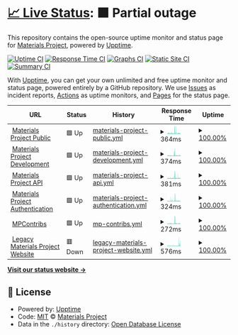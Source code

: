 # [📈 Live Status](https://materialsproject.github.io/status): <!--live status--> **🟧 Partial outage**

This repository contains the open-source uptime monitor and status page for [Materials Project](https://www.materialsproject.org), powered by [Upptime](https://github.com/upptime/upptime).

[![Uptime CI](https://github.com/materialsproject/status/workflows/Uptime%20CI/badge.svg)](https://github.com/upptime/upptime/actions?query=workflow%3A%22Uptime+CI%22)
[![Response Time CI](https://github.com/materialsproject/status/workflows/Response%20Time%20CI/badge.svg)](https://github.com/upptime/upptime/actions?query=workflow%3A%22Response+Time+CI%22)
[![Graphs CI](https://github.com/materialsproject/status/workflows/Graphs%20CI/badge.svg)](https://github.com/upptime/upptime/actions?query=workflow%3A%22Graphs+CI%22)
[![Static Site CI](https://github.com/materialsproject/status/workflows/Static%20Site%20CI/badge.svg)](https://github.com/upptime/upptime/actions?query=workflow%3A%22Static+Site+CI%22)
[![Summary CI](https://github.com/materialsproject/status/workflows/Summary%20CI/badge.svg)](https://github.com/upptime/upptime/actions?query=workflow%3A%22Summary+CI%22)

With [Upptime](https://upptime.js.org), you can get your own unlimited and free uptime monitor and status page, powered entirely by a GitHub repository. We use [Issues](https://github.com/materialsproject/status/issues) as incident reports, [Actions](https://github.com/materialsproject/status/actions) as uptime monitors, and [Pages](https://materialsproject.github.io/status) for the status page.

<!--start: status pages-->
<!-- This summary is generated by Upptime (https://github.com/upptime/upptime) -->
<!-- Do not edit this manually, your changes will be overwritten -->
<!-- prettier-ignore -->
| URL | Status | History | Response Time | Uptime |
| --- | ------ | ------- | ------------- | ------ |
| <img alt="" src="https://favicons.githubusercontent.com/materialsproject.org" height="13"> [Materials Project Public](https://materialsproject.org) | 🟩 Up | [materials-project-public.yml](https://github.com/materialsproject/status/commits/HEAD/history/materials-project-public.yml) | <details><summary><img alt="Response time graph" src="./graphs/materials-project-public/response-time-week.png" height="20"> 364ms</summary><br><a href="https://status.materialsproject.org/history/materials-project-public"><img alt="Response time 514" src="https://img.shields.io/endpoint?url=https%3A%2F%2Fraw.githubusercontent.com%2Fmaterialsproject%2Fstatus%2FHEAD%2Fapi%2Fmaterials-project-public%2Fresponse-time.json"></a><br><a href="https://status.materialsproject.org/history/materials-project-public"><img alt="24-hour response time 321" src="https://img.shields.io/endpoint?url=https%3A%2F%2Fraw.githubusercontent.com%2Fmaterialsproject%2Fstatus%2FHEAD%2Fapi%2Fmaterials-project-public%2Fresponse-time-day.json"></a><br><a href="https://status.materialsproject.org/history/materials-project-public"><img alt="7-day response time 364" src="https://img.shields.io/endpoint?url=https%3A%2F%2Fraw.githubusercontent.com%2Fmaterialsproject%2Fstatus%2FHEAD%2Fapi%2Fmaterials-project-public%2Fresponse-time-week.json"></a><br><a href="https://status.materialsproject.org/history/materials-project-public"><img alt="30-day response time 366" src="https://img.shields.io/endpoint?url=https%3A%2F%2Fraw.githubusercontent.com%2Fmaterialsproject%2Fstatus%2FHEAD%2Fapi%2Fmaterials-project-public%2Fresponse-time-month.json"></a><br><a href="https://status.materialsproject.org/history/materials-project-public"><img alt="1-year response time 487" src="https://img.shields.io/endpoint?url=https%3A%2F%2Fraw.githubusercontent.com%2Fmaterialsproject%2Fstatus%2FHEAD%2Fapi%2Fmaterials-project-public%2Fresponse-time-year.json"></a></details> | <details><summary><a href="https://status.materialsproject.org/history/materials-project-public">100.00%</a></summary><a href="https://status.materialsproject.org/history/materials-project-public"><img alt="All-time uptime 100.00%" src="https://img.shields.io/endpoint?url=https%3A%2F%2Fraw.githubusercontent.com%2Fmaterialsproject%2Fstatus%2FHEAD%2Fapi%2Fmaterials-project-public%2Fuptime.json"></a><br><a href="https://status.materialsproject.org/history/materials-project-public"><img alt="24-hour uptime 100.00%" src="https://img.shields.io/endpoint?url=https%3A%2F%2Fraw.githubusercontent.com%2Fmaterialsproject%2Fstatus%2FHEAD%2Fapi%2Fmaterials-project-public%2Fuptime-day.json"></a><br><a href="https://status.materialsproject.org/history/materials-project-public"><img alt="7-day uptime 100.00%" src="https://img.shields.io/endpoint?url=https%3A%2F%2Fraw.githubusercontent.com%2Fmaterialsproject%2Fstatus%2FHEAD%2Fapi%2Fmaterials-project-public%2Fuptime-week.json"></a><br><a href="https://status.materialsproject.org/history/materials-project-public"><img alt="30-day uptime 100.00%" src="https://img.shields.io/endpoint?url=https%3A%2F%2Fraw.githubusercontent.com%2Fmaterialsproject%2Fstatus%2FHEAD%2Fapi%2Fmaterials-project-public%2Fuptime-month.json"></a><br><a href="https://status.materialsproject.org/history/materials-project-public"><img alt="1-year uptime 100.00%" src="https://img.shields.io/endpoint?url=https%3A%2F%2Fraw.githubusercontent.com%2Fmaterialsproject%2Fstatus%2FHEAD%2Fapi%2Fmaterials-project-public%2Fuptime-year.json"></a></details>
| <img alt="" src="https://favicons.githubusercontent.com/next-gen.materialsproject.org" height="13"> [Materials Project Development](https://next-gen.materialsproject.org) | 🟩 Up | [materials-project-development.yml](https://github.com/materialsproject/status/commits/HEAD/history/materials-project-development.yml) | <details><summary><img alt="Response time graph" src="./graphs/materials-project-development/response-time-week.png" height="20"> 374ms</summary><br><a href="https://status.materialsproject.org/history/materials-project-development"><img alt="Response time 370" src="https://img.shields.io/endpoint?url=https%3A%2F%2Fraw.githubusercontent.com%2Fmaterialsproject%2Fstatus%2FHEAD%2Fapi%2Fmaterials-project-development%2Fresponse-time.json"></a><br><a href="https://status.materialsproject.org/history/materials-project-development"><img alt="24-hour response time 292" src="https://img.shields.io/endpoint?url=https%3A%2F%2Fraw.githubusercontent.com%2Fmaterialsproject%2Fstatus%2FHEAD%2Fapi%2Fmaterials-project-development%2Fresponse-time-day.json"></a><br><a href="https://status.materialsproject.org/history/materials-project-development"><img alt="7-day response time 374" src="https://img.shields.io/endpoint?url=https%3A%2F%2Fraw.githubusercontent.com%2Fmaterialsproject%2Fstatus%2FHEAD%2Fapi%2Fmaterials-project-development%2Fresponse-time-week.json"></a><br><a href="https://status.materialsproject.org/history/materials-project-development"><img alt="30-day response time 311" src="https://img.shields.io/endpoint?url=https%3A%2F%2Fraw.githubusercontent.com%2Fmaterialsproject%2Fstatus%2FHEAD%2Fapi%2Fmaterials-project-development%2Fresponse-time-month.json"></a><br><a href="https://status.materialsproject.org/history/materials-project-development"><img alt="1-year response time 374" src="https://img.shields.io/endpoint?url=https%3A%2F%2Fraw.githubusercontent.com%2Fmaterialsproject%2Fstatus%2FHEAD%2Fapi%2Fmaterials-project-development%2Fresponse-time-year.json"></a></details> | <details><summary><a href="https://status.materialsproject.org/history/materials-project-development">100.00%</a></summary><a href="https://status.materialsproject.org/history/materials-project-development"><img alt="All-time uptime 100.00%" src="https://img.shields.io/endpoint?url=https%3A%2F%2Fraw.githubusercontent.com%2Fmaterialsproject%2Fstatus%2FHEAD%2Fapi%2Fmaterials-project-development%2Fuptime.json"></a><br><a href="https://status.materialsproject.org/history/materials-project-development"><img alt="24-hour uptime 100.00%" src="https://img.shields.io/endpoint?url=https%3A%2F%2Fraw.githubusercontent.com%2Fmaterialsproject%2Fstatus%2FHEAD%2Fapi%2Fmaterials-project-development%2Fuptime-day.json"></a><br><a href="https://status.materialsproject.org/history/materials-project-development"><img alt="7-day uptime 100.00%" src="https://img.shields.io/endpoint?url=https%3A%2F%2Fraw.githubusercontent.com%2Fmaterialsproject%2Fstatus%2FHEAD%2Fapi%2Fmaterials-project-development%2Fuptime-week.json"></a><br><a href="https://status.materialsproject.org/history/materials-project-development"><img alt="30-day uptime 100.00%" src="https://img.shields.io/endpoint?url=https%3A%2F%2Fraw.githubusercontent.com%2Fmaterialsproject%2Fstatus%2FHEAD%2Fapi%2Fmaterials-project-development%2Fuptime-month.json"></a><br><a href="https://status.materialsproject.org/history/materials-project-development"><img alt="1-year uptime 100.00%" src="https://img.shields.io/endpoint?url=https%3A%2F%2Fraw.githubusercontent.com%2Fmaterialsproject%2Fstatus%2FHEAD%2Fapi%2Fmaterials-project-development%2Fuptime-year.json"></a></details>
| <img alt="" src="https://favicons.githubusercontent.com/api.materialsproject.org" height="13"> [Materials Project API](https://api.materialsproject.org) | 🟩 Up | [materials-project-api.yml](https://github.com/materialsproject/status/commits/HEAD/history/materials-project-api.yml) | <details><summary><img alt="Response time graph" src="./graphs/materials-project-api/response-time-week.png" height="20"> 381ms</summary><br><a href="https://status.materialsproject.org/history/materials-project-api"><img alt="Response time 340" src="https://img.shields.io/endpoint?url=https%3A%2F%2Fraw.githubusercontent.com%2Fmaterialsproject%2Fstatus%2FHEAD%2Fapi%2Fmaterials-project-api%2Fresponse-time.json"></a><br><a href="https://status.materialsproject.org/history/materials-project-api"><img alt="24-hour response time 243" src="https://img.shields.io/endpoint?url=https%3A%2F%2Fraw.githubusercontent.com%2Fmaterialsproject%2Fstatus%2FHEAD%2Fapi%2Fmaterials-project-api%2Fresponse-time-day.json"></a><br><a href="https://status.materialsproject.org/history/materials-project-api"><img alt="7-day response time 381" src="https://img.shields.io/endpoint?url=https%3A%2F%2Fraw.githubusercontent.com%2Fmaterialsproject%2Fstatus%2FHEAD%2Fapi%2Fmaterials-project-api%2Fresponse-time-week.json"></a><br><a href="https://status.materialsproject.org/history/materials-project-api"><img alt="30-day response time 321" src="https://img.shields.io/endpoint?url=https%3A%2F%2Fraw.githubusercontent.com%2Fmaterialsproject%2Fstatus%2FHEAD%2Fapi%2Fmaterials-project-api%2Fresponse-time-month.json"></a><br><a href="https://status.materialsproject.org/history/materials-project-api"><img alt="1-year response time 339" src="https://img.shields.io/endpoint?url=https%3A%2F%2Fraw.githubusercontent.com%2Fmaterialsproject%2Fstatus%2FHEAD%2Fapi%2Fmaterials-project-api%2Fresponse-time-year.json"></a></details> | <details><summary><a href="https://status.materialsproject.org/history/materials-project-api">100.00%</a></summary><a href="https://status.materialsproject.org/history/materials-project-api"><img alt="All-time uptime 100.00%" src="https://img.shields.io/endpoint?url=https%3A%2F%2Fraw.githubusercontent.com%2Fmaterialsproject%2Fstatus%2FHEAD%2Fapi%2Fmaterials-project-api%2Fuptime.json"></a><br><a href="https://status.materialsproject.org/history/materials-project-api"><img alt="24-hour uptime 100.00%" src="https://img.shields.io/endpoint?url=https%3A%2F%2Fraw.githubusercontent.com%2Fmaterialsproject%2Fstatus%2FHEAD%2Fapi%2Fmaterials-project-api%2Fuptime-day.json"></a><br><a href="https://status.materialsproject.org/history/materials-project-api"><img alt="7-day uptime 100.00%" src="https://img.shields.io/endpoint?url=https%3A%2F%2Fraw.githubusercontent.com%2Fmaterialsproject%2Fstatus%2FHEAD%2Fapi%2Fmaterials-project-api%2Fuptime-week.json"></a><br><a href="https://status.materialsproject.org/history/materials-project-api"><img alt="30-day uptime 100.00%" src="https://img.shields.io/endpoint?url=https%3A%2F%2Fraw.githubusercontent.com%2Fmaterialsproject%2Fstatus%2FHEAD%2Fapi%2Fmaterials-project-api%2Fuptime-month.json"></a><br><a href="https://status.materialsproject.org/history/materials-project-api"><img alt="1-year uptime 100.00%" src="https://img.shields.io/endpoint?url=https%3A%2F%2Fraw.githubusercontent.com%2Fmaterialsproject%2Fstatus%2FHEAD%2Fapi%2Fmaterials-project-api%2Fuptime-year.json"></a></details>
| <img alt="" src="https://favicons.githubusercontent.com/profile.materialsproject.org" height="13"> [Materials Project Authentication](https://profile.materialsproject.org) | 🟩 Up | [materials-project-authentication.yml](https://github.com/materialsproject/status/commits/HEAD/history/materials-project-authentication.yml) | <details><summary><img alt="Response time graph" src="./graphs/materials-project-authentication/response-time-week.png" height="20"> 324ms</summary><br><a href="https://status.materialsproject.org/history/materials-project-authentication"><img alt="Response time 255" src="https://img.shields.io/endpoint?url=https%3A%2F%2Fraw.githubusercontent.com%2Fmaterialsproject%2Fstatus%2FHEAD%2Fapi%2Fmaterials-project-authentication%2Fresponse-time.json"></a><br><a href="https://status.materialsproject.org/history/materials-project-authentication"><img alt="24-hour response time 253" src="https://img.shields.io/endpoint?url=https%3A%2F%2Fraw.githubusercontent.com%2Fmaterialsproject%2Fstatus%2FHEAD%2Fapi%2Fmaterials-project-authentication%2Fresponse-time-day.json"></a><br><a href="https://status.materialsproject.org/history/materials-project-authentication"><img alt="7-day response time 324" src="https://img.shields.io/endpoint?url=https%3A%2F%2Fraw.githubusercontent.com%2Fmaterialsproject%2Fstatus%2FHEAD%2Fapi%2Fmaterials-project-authentication%2Fresponse-time-week.json"></a><br><a href="https://status.materialsproject.org/history/materials-project-authentication"><img alt="30-day response time 254" src="https://img.shields.io/endpoint?url=https%3A%2F%2Fraw.githubusercontent.com%2Fmaterialsproject%2Fstatus%2FHEAD%2Fapi%2Fmaterials-project-authentication%2Fresponse-time-month.json"></a><br><a href="https://status.materialsproject.org/history/materials-project-authentication"><img alt="1-year response time 256" src="https://img.shields.io/endpoint?url=https%3A%2F%2Fraw.githubusercontent.com%2Fmaterialsproject%2Fstatus%2FHEAD%2Fapi%2Fmaterials-project-authentication%2Fresponse-time-year.json"></a></details> | <details><summary><a href="https://status.materialsproject.org/history/materials-project-authentication">100.00%</a></summary><a href="https://status.materialsproject.org/history/materials-project-authentication"><img alt="All-time uptime 100.00%" src="https://img.shields.io/endpoint?url=https%3A%2F%2Fraw.githubusercontent.com%2Fmaterialsproject%2Fstatus%2FHEAD%2Fapi%2Fmaterials-project-authentication%2Fuptime.json"></a><br><a href="https://status.materialsproject.org/history/materials-project-authentication"><img alt="24-hour uptime 100.00%" src="https://img.shields.io/endpoint?url=https%3A%2F%2Fraw.githubusercontent.com%2Fmaterialsproject%2Fstatus%2FHEAD%2Fapi%2Fmaterials-project-authentication%2Fuptime-day.json"></a><br><a href="https://status.materialsproject.org/history/materials-project-authentication"><img alt="7-day uptime 100.00%" src="https://img.shields.io/endpoint?url=https%3A%2F%2Fraw.githubusercontent.com%2Fmaterialsproject%2Fstatus%2FHEAD%2Fapi%2Fmaterials-project-authentication%2Fuptime-week.json"></a><br><a href="https://status.materialsproject.org/history/materials-project-authentication"><img alt="30-day uptime 100.00%" src="https://img.shields.io/endpoint?url=https%3A%2F%2Fraw.githubusercontent.com%2Fmaterialsproject%2Fstatus%2FHEAD%2Fapi%2Fmaterials-project-authentication%2Fuptime-month.json"></a><br><a href="https://status.materialsproject.org/history/materials-project-authentication"><img alt="1-year uptime 100.00%" src="https://img.shields.io/endpoint?url=https%3A%2F%2Fraw.githubusercontent.com%2Fmaterialsproject%2Fstatus%2FHEAD%2Fapi%2Fmaterials-project-authentication%2Fuptime-year.json"></a></details>
| <img alt="" src="https://favicons.githubusercontent.com/contribs.materialsproject.org" height="13"> [MPContribs](https://contribs.materialsproject.org) | 🟩 Up | [mp-contribs.yml](https://github.com/materialsproject/status/commits/HEAD/history/mp-contribs.yml) | <details><summary><img alt="Response time graph" src="./graphs/mp-contribs/response-time-week.png" height="20"> 272ms</summary><br><a href="https://status.materialsproject.org/history/mp-contribs"><img alt="Response time 251" src="https://img.shields.io/endpoint?url=https%3A%2F%2Fraw.githubusercontent.com%2Fmaterialsproject%2Fstatus%2FHEAD%2Fapi%2Fmp-contribs%2Fresponse-time.json"></a><br><a href="https://status.materialsproject.org/history/mp-contribs"><img alt="24-hour response time 199" src="https://img.shields.io/endpoint?url=https%3A%2F%2Fraw.githubusercontent.com%2Fmaterialsproject%2Fstatus%2FHEAD%2Fapi%2Fmp-contribs%2Fresponse-time-day.json"></a><br><a href="https://status.materialsproject.org/history/mp-contribs"><img alt="7-day response time 272" src="https://img.shields.io/endpoint?url=https%3A%2F%2Fraw.githubusercontent.com%2Fmaterialsproject%2Fstatus%2FHEAD%2Fapi%2Fmp-contribs%2Fresponse-time-week.json"></a><br><a href="https://status.materialsproject.org/history/mp-contribs"><img alt="30-day response time 241" src="https://img.shields.io/endpoint?url=https%3A%2F%2Fraw.githubusercontent.com%2Fmaterialsproject%2Fstatus%2FHEAD%2Fapi%2Fmp-contribs%2Fresponse-time-month.json"></a><br><a href="https://status.materialsproject.org/history/mp-contribs"><img alt="1-year response time 244" src="https://img.shields.io/endpoint?url=https%3A%2F%2Fraw.githubusercontent.com%2Fmaterialsproject%2Fstatus%2FHEAD%2Fapi%2Fmp-contribs%2Fresponse-time-year.json"></a></details> | <details><summary><a href="https://status.materialsproject.org/history/mp-contribs">100.00%</a></summary><a href="https://status.materialsproject.org/history/mp-contribs"><img alt="All-time uptime 100.00%" src="https://img.shields.io/endpoint?url=https%3A%2F%2Fraw.githubusercontent.com%2Fmaterialsproject%2Fstatus%2FHEAD%2Fapi%2Fmp-contribs%2Fuptime.json"></a><br><a href="https://status.materialsproject.org/history/mp-contribs"><img alt="24-hour uptime 100.00%" src="https://img.shields.io/endpoint?url=https%3A%2F%2Fraw.githubusercontent.com%2Fmaterialsproject%2Fstatus%2FHEAD%2Fapi%2Fmp-contribs%2Fuptime-day.json"></a><br><a href="https://status.materialsproject.org/history/mp-contribs"><img alt="7-day uptime 100.00%" src="https://img.shields.io/endpoint?url=https%3A%2F%2Fraw.githubusercontent.com%2Fmaterialsproject%2Fstatus%2FHEAD%2Fapi%2Fmp-contribs%2Fuptime-week.json"></a><br><a href="https://status.materialsproject.org/history/mp-contribs"><img alt="30-day uptime 100.00%" src="https://img.shields.io/endpoint?url=https%3A%2F%2Fraw.githubusercontent.com%2Fmaterialsproject%2Fstatus%2FHEAD%2Fapi%2Fmp-contribs%2Fuptime-month.json"></a><br><a href="https://status.materialsproject.org/history/mp-contribs"><img alt="1-year uptime 100.00%" src="https://img.shields.io/endpoint?url=https%3A%2F%2Fraw.githubusercontent.com%2Fmaterialsproject%2Fstatus%2FHEAD%2Fapi%2Fmp-contribs%2Fuptime-year.json"></a></details>
| <img alt="" src="https://favicons.githubusercontent.com/legacy.materialsproject.org" height="13"> [Legacy Materials Project Website](https://legacy.materialsproject.org) | 🟥 Down | [legacy-materials-project-website.yml](https://github.com/materialsproject/status/commits/HEAD/history/legacy-materials-project-website.yml) | <details><summary><img alt="Response time graph" src="./graphs/legacy-materials-project-website/response-time-week.png" height="20"> 576ms</summary><br><a href="https://status.materialsproject.org/history/legacy-materials-project-website"><img alt="Response time 461" src="https://img.shields.io/endpoint?url=https%3A%2F%2Fraw.githubusercontent.com%2Fmaterialsproject%2Fstatus%2FHEAD%2Fapi%2Flegacy-materials-project-website%2Fresponse-time.json"></a><br><a href="https://status.materialsproject.org/history/legacy-materials-project-website"><img alt="24-hour response time 197" src="https://img.shields.io/endpoint?url=https%3A%2F%2Fraw.githubusercontent.com%2Fmaterialsproject%2Fstatus%2FHEAD%2Fapi%2Flegacy-materials-project-website%2Fresponse-time-day.json"></a><br><a href="https://status.materialsproject.org/history/legacy-materials-project-website"><img alt="7-day response time 576" src="https://img.shields.io/endpoint?url=https%3A%2F%2Fraw.githubusercontent.com%2Fmaterialsproject%2Fstatus%2FHEAD%2Fapi%2Flegacy-materials-project-website%2Fresponse-time-week.json"></a><br><a href="https://status.materialsproject.org/history/legacy-materials-project-website"><img alt="30-day response time 415" src="https://img.shields.io/endpoint?url=https%3A%2F%2Fraw.githubusercontent.com%2Fmaterialsproject%2Fstatus%2FHEAD%2Fapi%2Flegacy-materials-project-website%2Fresponse-time-month.json"></a><br><a href="https://status.materialsproject.org/history/legacy-materials-project-website"><img alt="1-year response time 461" src="https://img.shields.io/endpoint?url=https%3A%2F%2Fraw.githubusercontent.com%2Fmaterialsproject%2Fstatus%2FHEAD%2Fapi%2Flegacy-materials-project-website%2Fresponse-time-year.json"></a></details> | <details><summary><a href="https://status.materialsproject.org/history/legacy-materials-project-website">100.00%</a></summary><a href="https://status.materialsproject.org/history/legacy-materials-project-website"><img alt="All-time uptime 100.00%" src="https://img.shields.io/endpoint?url=https%3A%2F%2Fraw.githubusercontent.com%2Fmaterialsproject%2Fstatus%2FHEAD%2Fapi%2Flegacy-materials-project-website%2Fuptime.json"></a><br><a href="https://status.materialsproject.org/history/legacy-materials-project-website"><img alt="24-hour uptime 100.00%" src="https://img.shields.io/endpoint?url=https%3A%2F%2Fraw.githubusercontent.com%2Fmaterialsproject%2Fstatus%2FHEAD%2Fapi%2Flegacy-materials-project-website%2Fuptime-day.json"></a><br><a href="https://status.materialsproject.org/history/legacy-materials-project-website"><img alt="7-day uptime 100.00%" src="https://img.shields.io/endpoint?url=https%3A%2F%2Fraw.githubusercontent.com%2Fmaterialsproject%2Fstatus%2FHEAD%2Fapi%2Flegacy-materials-project-website%2Fuptime-week.json"></a><br><a href="https://status.materialsproject.org/history/legacy-materials-project-website"><img alt="30-day uptime 100.00%" src="https://img.shields.io/endpoint?url=https%3A%2F%2Fraw.githubusercontent.com%2Fmaterialsproject%2Fstatus%2FHEAD%2Fapi%2Flegacy-materials-project-website%2Fuptime-month.json"></a><br><a href="https://status.materialsproject.org/history/legacy-materials-project-website"><img alt="1-year uptime 100.00%" src="https://img.shields.io/endpoint?url=https%3A%2F%2Fraw.githubusercontent.com%2Fmaterialsproject%2Fstatus%2FHEAD%2Fapi%2Flegacy-materials-project-website%2Fuptime-year.json"></a></details>

<!--end: status pages-->

[**Visit our status website →**](https://materialsproject.github.io/status)

## 📄 License

- Powered by: [Upptime](https://github.com/upptime/upptime)
- Code: [MIT](./LICENSE) © [Materials Project](https://www.materialsproject.org)
- Data in the `./history` directory: [Open Database License](https://opendatacommons.org/licenses/odbl/1-0/)
